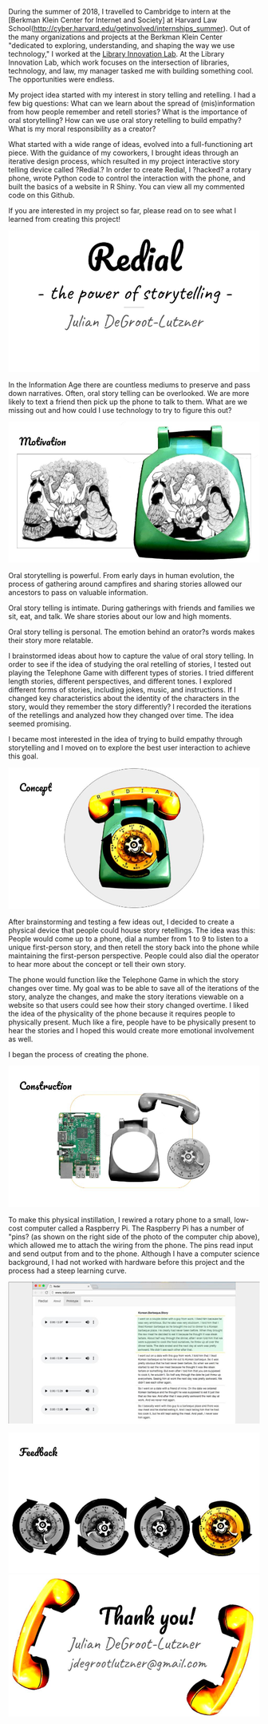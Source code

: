 During the summer of 2018, I travelled to Cambridge to intern at the [Berkman Klein Center for Internet and Society] at Harvard Law School(http://cyber.harvard.edu/getinvolved/internships_summer). Out of the many organizations and projects at the Berkman Klein Center "dedicated to exploring, understanding, and shaping the way we use technology," I worked at the [Library Innovation Lab](https://lil.law.harvard.edu/). At the Library Innovation Lab, which work focuses on the intersection of libraries, technology, and law, my manager tasked me with building something cool. The opportunities were endless. 


My project idea started with my interest in story telling and retelling. I had a few big questions: What can we learn about the spread of (mis)information from how people remember and retell stories? What is the importance of oral storytelling? How can we use oral story retelling to build empathy? What is my moral responsibility as a creator? 

What started with a wide range of ideas, evolved into a full-functioning art piece. With the guidance of my coworkers, I brought ideas through an iterative design process, which resulted in my project interactive story telling device called ?Redial.? In order to create Redial, I ?hacked? a rotary phone, wrote Python code to control the interaction with the phone, and built the basics of a website in R Shiny. You can view all my commented code on this Github. 

If you are interested in my project so far, please read on to see what I learned from creating this project!


![Redial](https://github.com/jdegrootlutzner/redial/blob/master/images/slide-jpgs/intro.jpg)

In the Information Age there are countless mediums to preserve and pass down narratives. Often, oral story telling can be overlooked. We are more likely to text a friend then pick up the phone to talk to them. What are we missing out and how could I use technology to try to figure this out? 

![Motivation](https://github.com/jdegrootlutzner/redial/blob/master/images/slide-jpgs/motivation.jpg)

Oral storytelling is powerful. From early days in human evolution, the process of gathering around campfires and sharing stories allowed our ancestors to pass on valuable information. 

Oral story telling is intimate. During gatherings with friends and families we sit, eat, and talk. We share stories about our low and high moments.

Oral story telling is personal. The emotion behind an orator?s words makes their story more relatable. 

I brainstormed ideas about how to capture the value of oral story telling. In order to see if the idea of studying the oral retelling of stories, I tested out playing the Telephone Game with different types of stories. I tried different length stories, different perspectives, and different tones. I explored different forms of stories, including jokes, music, and instructions. If I changed key characteristics about the identity of the characters in the story, would they remember the story differently? I recorded the iterations of the retellings and analyzed how they changed over time. The idea seemed promising. 

I became most interested in the idea of trying to build empathy through storytelling and I moved on to explore the best user interaction to achieve this goal.

 
![Concept](https://github.com/jdegrootlutzner/redial/blob/master/images/slide-jpgs/concept.jpg)

After brainstorming and testing a few ideas out, I decided to create a physical device that people could house story retellings. The idea was this: People would come up to a phone, dial a number from 1 to 9 to listen to a unique first-person story, and then retell the story back into the phone while maintaining the first-person perspective. People could also dial the operator to hear more about the concept or tell their own story.

The phone would function like the Telephone Game in which the story changes over time. My goal was to be able to save all of the iterations of the story, analyze the changes, and make the story iterations viewable on a website so that users could see how their story changed overtime. I liked the idea of the physicality of the phone because it requires people to physically present. Much like a fire, people have to be physically present to hear the stories and I hoped this would create more emotional involvement as well.

I began the process of creating the phone.

![Construction](https://github.com/jdegrootlutzner/redial/blob/master/images/slide-jpgs/construction.jpg)

To make this physical instillation, I rewired a rotary phone to a small, low-cost computer called a Raspberry Pi. The Raspberry Pi has a number of "pins? (as shown on the right side of the photo of the computer chip above), which allowed me to attach the wiring from the phone. The pins read input and send output from and to the phone. Although I have a computer science background, I had not worked with hardware before this project and the process had a steep learning curve. 
 
![Website](https://github.com/jdegrootlutzner/redial/blob/master/images/slide-jpgs/website.jpg)


![Feedback](https://github.com/jdegrootlutzner/redial/blob/master/images/slide-jpgs/feedback.jpg)
![Thank You!](https://github.com/jdegrootlutzner/redial/blob/master/images/slide-jpgs/thank-you.jpg)
